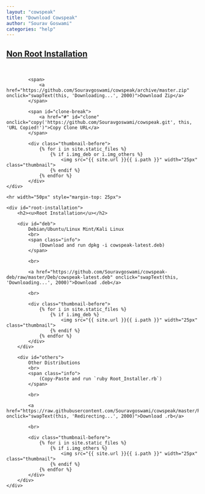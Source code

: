 ```yaml
---
layout: "cowspeak"
title: "Download Cowspeak"
author: "Sourav Goswami"
categories: "help"
---
```


<div id="installation">
	<div id="non-root-installation">
		<h2><u>Non Root Installation</u></h2>
			<br>

			<span>
				<a href="https://github.com/Souravgoswami/cowspeak/archive/master.zip" onclick="swapText(this, 'Downloading...', 2000)">Download Zip</a>
			</span>

			<span id="clone-break">
				<a href="#" id="clone" onclick="copy('https://github.com/Souravgoswami/cowspeak.git', this, 'URL Copied!')">Copy Clone URL</a>
			</span>

			<div class="thumbnail-before">
				{% for i in site.static_files %}
					{% if i.img_deb or i.img_others %}
						<img src="{{ site.url }}{{ i.path }}" width="25px" class="thumbnail">
					{% endif %}
				{% endfor %}
			</div>
	</div>

	<hr width="50px" style="margin-top: 25px">

	<div id="root-installation">
		<h2><u>Root Installation</u></h2>

		<div id="deb">
			Debian/Ubuntu/Linux Mint/Kali Linux
			<br>
			<span class="info">
				(Download and run dpkg -i cowspeak-latest.deb)
			</span>

			<br>

			<a href="https://github.com/Souravgoswami/cowspeak-deb/raw/master/Deb/cowspeak-latest.deb" onclick="swapText(this, 'Downloading...', 2000)">Download .deb</a>

			<br>

			<div class="thumbnail-before">
				{% for i in site.static_files %}
					{% if i.img_deb %}
						<img src="{{ site.url }}{{ i.path }}" width="25px" class="thumbnail">
					{% endif %}
				{% endfor %}
			</div>
		</div>

		<div id="others">
			Other Distributions
			<br>
			<span class="info">
				(Copy-Paste and run `ruby Root_Installer.rb`)
			</span>

			<br>

			<a href="https://raw.githubusercontent.com/Souravgoswami/cowspeak/master/Root_Installer.rb" onclick="swapText(this, 'Redirecting...', 2000)">Download .rb</a>

			<br>

			<div class="thumbnail-before">
				{% for i in site.static_files %}
					{% if i.img_others %}
						<img src="{{ site.url }}{{ i.path }}" width="25px" class="thumbnail">
					{% endif %}
				{% endfor %}
			</div>
		</div>
	</div>
</div>
